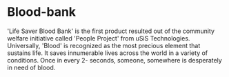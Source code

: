 # Blood-bank
'Life Saver Blood Bank' is the first product resulted out of the community welfare initiative called 'People Project' from uSiS Technologies. Universally, 'Blood' is recognized as the most precious element that sustains life. It saves innumerable lives across the world in a variety of conditions. Once in every 2- seconds, someone, somewhere is desperately in need of blood.
